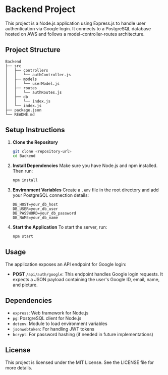 # Backend Project

This project is a Node.js application using Express.js to handle user authentication via Google login. It connects to a PostgreSQL database hosted on AWS and follows a model-controller-routes architecture.

## Project Structure

```
Backend
├── src
│   ├── controllers
│   │   └── authController.js
│   ├── models
│   │   └── userModel.js
│   ├── routes
│   │   └── authRoutes.js
│   ├── db
│   │   └── index.js
│   └── index.js
├── package.json
└── README.md
```

## Setup Instructions

1. **Clone the Repository**
   ```bash
   git clone <repository-url>
   cd Backend
   ```

2. **Install Dependencies**
   Make sure you have Node.js and npm installed. Then run:
   ```bash
   npm install
   ```

3. **Environment Variables**
   Create a `.env` file in the root directory and add your PostgreSQL connection details:
   ```
   DB_HOST=your_db_host
   DB_USER=your_db_user
   DB_PASSWORD=your_db_password
   DB_NAME=your_db_name
   ```

4. **Start the Application**
   To start the server, run:
   ```bash
   npm start
   ```

## Usage

The application exposes an API endpoint for Google login:

- **POST** `/api/auth/google`: This endpoint handles Google login requests. It expects a JSON payload containing the user's Google ID, email, name, and picture.

## Dependencies

- `express`: Web framework for Node.js
- `pg`: PostgreSQL client for Node.js
- `dotenv`: Module to load environment variables
- `jsonwebtoken`: For handling JWT tokens
- `bcrypt`: For password hashing (if needed in future implementations)

## License

This project is licensed under the MIT License. See the LICENSE file for more details.